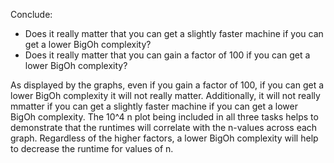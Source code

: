 Conclude:
- Does it really matter that you can get a slightly faster machine if you can get a lower BigOh complexity?
- Does it really matter that you can gain a factor of 100 if you can get a lower BigOh complexity?

As displayed by the graphs, even if you gain a factor of 100, if you can get a lower BigOh complexity it will not really matter. Additionally, it will not really mmatter if you can get a slightly faster machine if you can get a lower BigOh complexity. The 10^4 n plot being included in all three tasks helps to demonstrate that the runtimes will correlate with the n-values across each graph. Regardless of the higher factors, a lower BigOh complexity will help to decrease the runtime for values of n.
